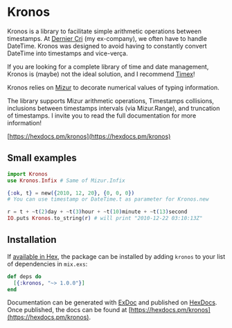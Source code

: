 # Kronos

Kronos is a library to facilitate simple arithmetic operations between timestamps.
At [Dernier Cri](https://derniercri.io) (my ex-company),
we often have to handle DateTime. Kronos was designed to avoid having
to constantly convert DateTime into timestamps and vice-verça.

If you are looking for a complete library of time and date management,
Kronos is (maybe) not the ideal solution, and
I recommend [Timex](https://github.com/bitwalker/timex)!

Kronos relies on [Mizur](https://github.com/xvw/mizur) to decorate numerical
values of typing information.

The library supports Mizur arithmetic operations, Timestamps collisions,
inclusions between timestamps intervals (via Mizur.Range), and truncation of
timestamps. I invite you to read the full documentation for more information!

[https://hexdocs.pm/kronos](https://hexdocs.pm/kronos)

## Small examples

```elixir
import Kronos
use Kronos.Infix # Same of Mizur.Infix

{:ok, t} = new({2010, 12, 20}, {0, 0, 0})
# You can use timestamp or DateTime.t as parameter for Kronos.new

r = t + ~t(2)day + ~t(3)hour + ~t(10)minute + ~t(13)second
IO.puts Kronos.to_string(r) # will print "2010-12-22 03:10:13Z"
```



## Installation

If [available in Hex](https://hex.pm/docs/publish), the package can be installed
by adding `kronos` to your list of dependencies in `mix.exs`:

```elixir
def deps do
  [{:kronos, "~> 1.0.0"}]
end
```

Documentation can be generated with [ExDoc](https://github.com/elixir-lang/ex_doc)
and published on [HexDocs](https://hexdocs.pm). Once published, the docs can
be found at [https://hexdocs.pm/kronos](https://hexdocs.pm/kronos).

